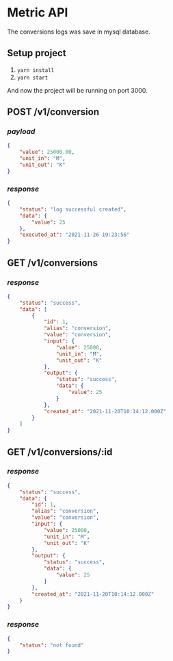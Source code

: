 # Metric API

The conversions logs was save in mysql database.

## Setup project

1. `yarn install`
2. `yarn start`

And now the project will be running on port 3000.

## POST /v1/conversion

### _payload_

```json
{
    "value": 25000.00,
    "unit_in": "M",
    "unit_out": "K"
}
```

### _response_ 

```json
{
    "status": "log successful created",
    "data": {
        "value": 25
    },
    "executed_at": "2021-11-26 19:23:56"
}
```

## GET /v1/conversions

### _response_

```json
{
    "status": "success",
    "data": [
        {
            "id": 1,
            "alias": "conversion",
            "value": "conversion",
            "input": {
                "value": 25000,
                "unit_in": "M",
                "unit_out": "K"
            },
            "output": {
                "status": "success",
                "data": {
                    "value": 25
                }
            },
            "created_at": "2021-11-20T10:14:12.000Z"
        }
    ]
}
```

## GET /v1/conversions/:id

### _response_

```json
{
    "status": "success",
    "data": {
        "id": 1,
        "alias": "conversion",
        "value": "conversion",
        "input": {
            "value": 25000,
            "unit_in": "M",
            "unit_out": "K"
        },
        "output": {
            "status": "success",
            "data": {
                "value": 25
            }
        },
        "created_at": "2021-11-20T10:14:12.000Z"
    }   
}
```

### _response_

```json
{
    "status": "not found"
}
```